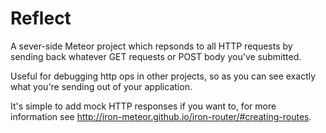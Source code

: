 # Reflect

A sever-side Meteor project which repsonds to all HTTP requests by sending back whatever GET requests or POST body you've submitted.

Useful for debugging http ops in other projects, so as you can see exactly what you're sending out of your application.

It's simple to add mock HTTP responses if you want to, for more information see http://iron-meteor.github.io/iron-router/#creating-routes.


